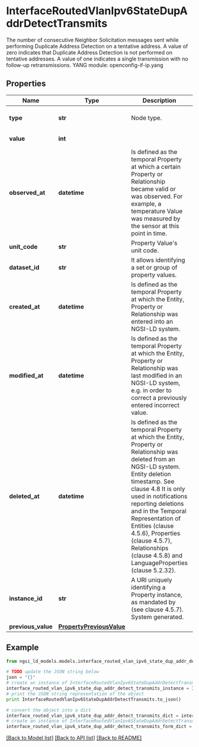 # InterfaceRoutedVlanIpv6StateDupAddrDetectTransmits

The number of consecutive Neighbor Solicitation messages sent while performing Duplicate Address Detection on a tentative address. A value of zero indicates that Duplicate Address Detection is not performed on tentative addresses. A value of one indicates a single transmission with no follow-up retransmissions.  YANG module: openconfig-if-ip.yang 

## Properties

Name | Type | Description | Notes
------------ | ------------- | ------------- | -------------
**type** | **str** | Node type.  | [optional] [default to 'Property']
**value** | **int** |  | [default to 1]
**observed_at** | **datetime** | Is defined as the temporal Property at which a certain Property or Relationship became valid or was observed. For example, a temperature Value was measured by the sensor at this point in time.  | [optional] 
**unit_code** | **str** | Property Value&#39;s unit code.  | [optional] 
**dataset_id** | **str** | It allows identifying a set or group of property values.  | [optional] 
**created_at** | **datetime** | Is defined as the temporal Property at which the Entity, Property or Relationship was entered into an NGSI-LD system.  | [optional] [readonly] 
**modified_at** | **datetime** | Is defined as the temporal Property at which the Entity, Property or Relationship was last modified in an NGSI-LD system, e.g. in order to correct a previously entered incorrect value.  | [optional] [readonly] 
**deleted_at** | **datetime** | Is defined as the temporal Property at which the Entity, Property or Relationship was deleted from an NGSI-LD system.  Entity deletion timestamp. See clause 4.8 It is only used in notifications reporting deletions and in the Temporal Representation of Entities (clause 4.5.6), Properties (clause 4.5.7), Relationships (clause 4.5.8) and LanguageProperties (clause 5.2.32).  | [optional] [readonly] 
**instance_id** | **str** | A URI uniquely identifying a Property instance, as mandated by (see clause 4.5.7). System generated.  | [optional] [readonly] 
**previous_value** | [**PropertyPreviousValue**](PropertyPreviousValue.md) |  | [optional] 

## Example

```python
from ngsi_ld_models.models.interface_routed_vlan_ipv6_state_dup_addr_detect_transmits import InterfaceRoutedVlanIpv6StateDupAddrDetectTransmits

# TODO update the JSON string below
json = "{}"
# create an instance of InterfaceRoutedVlanIpv6StateDupAddrDetectTransmits from a JSON string
interface_routed_vlan_ipv6_state_dup_addr_detect_transmits_instance = InterfaceRoutedVlanIpv6StateDupAddrDetectTransmits.from_json(json)
# print the JSON string representation of the object
print InterfaceRoutedVlanIpv6StateDupAddrDetectTransmits.to_json()

# convert the object into a dict
interface_routed_vlan_ipv6_state_dup_addr_detect_transmits_dict = interface_routed_vlan_ipv6_state_dup_addr_detect_transmits_instance.to_dict()
# create an instance of InterfaceRoutedVlanIpv6StateDupAddrDetectTransmits from a dict
interface_routed_vlan_ipv6_state_dup_addr_detect_transmits_form_dict = interface_routed_vlan_ipv6_state_dup_addr_detect_transmits.from_dict(interface_routed_vlan_ipv6_state_dup_addr_detect_transmits_dict)
```
[[Back to Model list]](../README.md#documentation-for-models) [[Back to API list]](../README.md#documentation-for-api-endpoints) [[Back to README]](../README.md)


